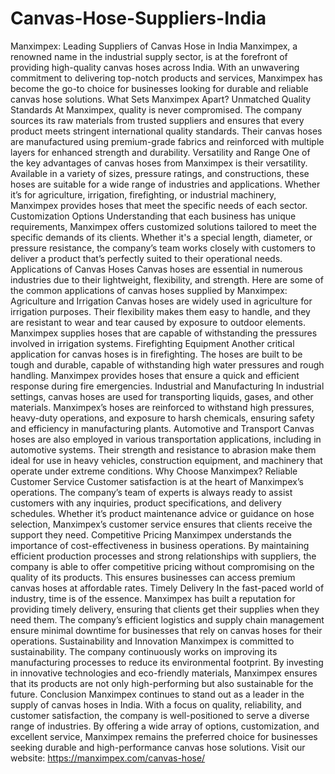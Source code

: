 # Canvas-Hose-Suppliers-India
Manximpex: Leading Suppliers of Canvas Hose in India
Manximpex, a renowned name in the industrial supply sector, is at the forefront of providing high-quality canvas hoses across India. With an unwavering commitment to delivering top-notch products and services, Manximpex has become the go-to choice for businesses looking for durable and reliable canvas hose solutions.
What Sets Manximpex Apart?
Unmatched Quality Standards
At Manximpex, quality is never compromised. The company sources its raw materials from trusted suppliers and ensures that every product meets stringent international quality standards. Their canvas hoses are manufactured using premium-grade fabrics and reinforced with multiple layers for enhanced strength and durability.
Versatility and Range
One of the key advantages of canvas hoses from Manximpex is their versatility. Available in a variety of sizes, pressure ratings, and constructions, these hoses are suitable for a wide range of industries and applications. Whether it’s for agriculture, irrigation, firefighting, or industrial machinery, Manximpex provides hoses that meet the specific needs of each sector.
Customization Options
Understanding that each business has unique requirements, Manximpex offers customized solutions tailored to meet the specific demands of its clients. Whether it's a special length, diameter, or pressure resistance, the company’s team works closely with customers to deliver a product that’s perfectly suited to their operational needs.
Applications of Canvas Hoses
Canvas hoses are essential in numerous industries due to their lightweight, flexibility, and strength. Here are some of the common applications of canvas hoses supplied by Manximpex:
Agriculture and Irrigation
Canvas hoses are widely used in agriculture for irrigation purposes. Their flexibility makes them easy to handle, and they are resistant to wear and tear caused by exposure to outdoor elements. Manximpex supplies hoses that are capable of withstanding the pressures involved in irrigation systems.
Firefighting Equipment
Another critical application for canvas hoses is in firefighting. The hoses are built to be tough and durable, capable of withstanding high water pressures and rough handling. Manximpex provides hoses that ensure a quick and efficient response during fire emergencies.
Industrial and Manufacturing
In industrial settings, canvas hoses are used for transporting liquids, gases, and other materials. Manximpex’s hoses are reinforced to withstand high pressures, heavy-duty operations, and exposure to harsh chemicals, ensuring safety and efficiency in manufacturing plants.
Automotive and Transport
Canvas hoses are also employed in various transportation applications, including in automotive systems. Their strength and resistance to abrasion make them ideal for use in heavy vehicles, construction equipment, and machinery that operate under extreme conditions.
Why Choose Manximpex?
Reliable Customer Service
Customer satisfaction is at the heart of Manximpex’s operations. The company’s team of experts is always ready to assist customers with any inquiries, product specifications, and delivery schedules. Whether it’s product maintenance advice or guidance on hose selection, Manximpex’s customer service ensures that clients receive the support they need.
Competitive Pricing
Manximpex understands the importance of cost-effectiveness in business operations. By maintaining efficient production processes and strong relationships with suppliers, the company is able to offer competitive pricing without compromising on the quality of its products. This ensures businesses can access premium canvas hoses at affordable rates.
Timely Delivery
In the fast-paced world of industry, time is of the essence. Manximpex has built a reputation for providing timely delivery, ensuring that clients get their supplies when they need them. The company’s efficient logistics and supply chain management ensure minimal downtime for businesses that rely on canvas hoses for their operations.
Sustainability and Innovation
Manximpex is committed to sustainability. The company continuously works on improving its manufacturing processes to reduce its environmental footprint. By investing in innovative technologies and eco-friendly materials, Manximpex ensures that its products are not only high-performing but also sustainable for the future.
Conclusion
Manximpex continues to stand out as a leader in the supply of canvas hoses in India. With a focus on quality, reliability, and customer satisfaction, the company is well-positioned to serve a diverse range of industries. By offering a wide array of options, customization, and excellent service, Manximpex remains the preferred choice for businesses seeking durable and high-performance canvas hose solutions.
Visit our website: https://manximpex.com/canvas-hose/ 
